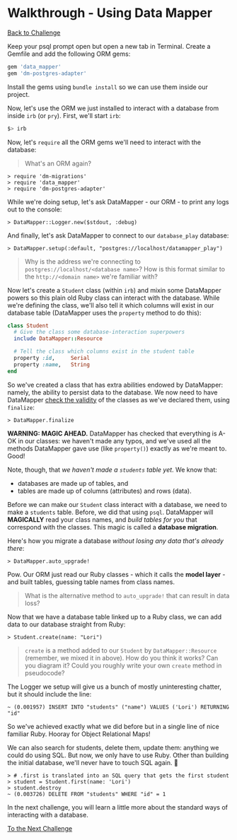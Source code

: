 # Walkthrough - Using Data Mapper

[Back to Challenge](../06_using_data_mapper.md)

Keep your psql prompt open but open a new tab in Terminal. Create a Gemfile and add the following ORM gems:

```ruby
gem 'data_mapper'
gem 'dm-postgres-adapter'
```

Install the gems using `bundle install` so we can use them inside our project.

Now, let's use the ORM we just installed to interact with a database from inside `irb` (or `pry`). First, we'll start `irb`:

```sh
$> irb
```

Now, let's `require` all the ORM gems we'll need to interact with the database:

> What's an ORM again?

```
> require 'dm-migrations'
> require 'data_mapper'
> require 'dm-postgres-adapter'
```

While we're doing setup, let's ask DataMapper - our ORM - to print any logs out to the console:

```
> DataMapper::Logger.new($stdout, :debug)
```

And finally, let's ask DataMapper to connect to our `database_play` database:

```
> DataMapper.setup(:default, "postgres://localhost/datamapper_play")
```

> Why is the address we're connecting to `postgres://localhost/<database name>`? How is this format similar to the `http://<domain name>` we're familiar with?

Now let's create a `Student` class (within `irb`) and mixin some DataMapper powers so this plain old Ruby class can interact with the database. While we're defining the class, we'll also tell it which columns will exist in our database table (DataMapper uses the `property` method to do this):

```ruby
class Student
  # Give the class some database-interaction superpowers
  include DataMapper::Resource

  # Tell the class which columns exist in the student table
  property :id,     Serial
  property :name,   String
end
```

So we've created a class that has extra abilities endowed by DataMapper: namely, the ability to persist data to the database. We now need to have DataMapper [check the validity](http://www.rubydoc.info/github/datamapper/dm-core/DataMapper/Model#finalize-instance_method) of the classes as we've declared them, using `finalize`:

```
> DataMapper.finalize
```

**WARNING: MAGIC AHEAD.** DataMapper has checked that everything is A-OK in our classes: we haven't made any typos, and we've used all the methods DataMapper gave use (like `property()`) exactly as we're meant to. Good!

Note, though, that _we haven't made a `students` table yet_. We know that:

- databases are made up of tables, and 
- tables are made up of columns (attributes) and rows (data). 

Before we can make our `Student` class interact with a database, we need to make a `students` table. Before, we did that using `psql`. DataMapper will **MAGICALLY** read your class names, and _build tables for you_ that correspond with the classes. This magic is called a **database migration**.

Here's how you migrate a database _without losing any data that's already there_:

```
> DataMapper.auto_upgrade!
```

Pow. Our ORM just read our Ruby classes - which it calls the **model layer** - and built tables, guessing table names from class names.

> What is the alternative method to `auto_upgrade!` that can result in data loss?

Now that we have a database table linked up to a Ruby class, we can add data to our database straight from Ruby:

```
> Student.create(name: "Lori")
```

> `create` is a method added to our `Student` by `DataMapper::Resource` (remember, we mixed it in above). How do you think it works? Can you diagram it? Could you roughly write your own `create` method in pseudocode?

The Logger we setup will give us a bunch of mostly uninteresting chatter, but it should include the line:

```psql
~ (0.001957) INSERT INTO "students" ("name") VALUES ('Lori') RETURNING "id"
```

So we've achieved exactly what we did before but in a single line of nice familiar Ruby. Hooray for Object Relational Maps!

We can also search for students, delete them, update them: anything we could do using SQL. But now, we only have to use Ruby. Other than building the initial database, we'll never have to touch SQL again. :tada:

```
> # .first is translated into an SQL query that gets the first student
> student = Student.first(name: 'Lori')
> student.destroy
~ (0.003726) DELETE FROM "students" WHERE "id" = 1
```

In the next challenge, you will learn a little more about the standard ways of interacting with a database.

[To the Next Challenge](../07_research_crud.md)
